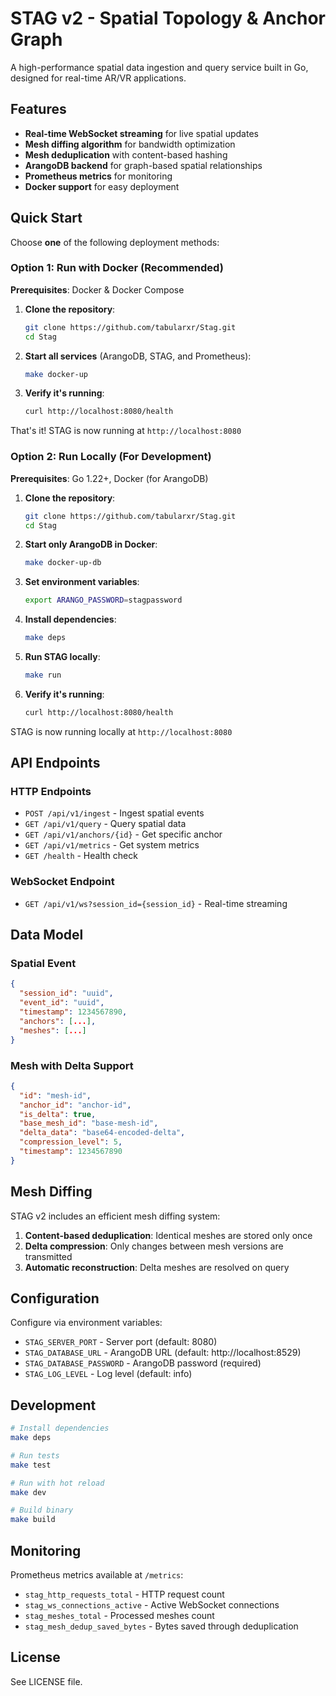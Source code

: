 # STAG v2 - Spatial Topology & Anchor Graph

A high-performance spatial data ingestion and query service built in Go, designed for real-time AR/VR applications.

## Features

- **Real-time WebSocket streaming** for live spatial updates
- **Mesh diffing algorithm** for bandwidth optimization
- **Mesh deduplication** with content-based hashing
- **ArangoDB backend** for graph-based spatial relationships
- **Prometheus metrics** for monitoring
- **Docker support** for easy deployment

## Quick Start

Choose **one** of the following deployment methods:

### Option 1: Run with Docker (Recommended)

**Prerequisites**: Docker & Docker Compose

1. **Clone the repository**:
   ```bash
   git clone https://github.com/tabularxr/Stag.git
   cd Stag
   ```

2. **Start all services** (ArangoDB, STAG, and Prometheus):
   ```bash
   make docker-up
   ```

3. **Verify it's running**:
   ```bash
   curl http://localhost:8080/health
   ```

That's it! STAG is now running at `http://localhost:8080`

### Option 2: Run Locally (For Development)

**Prerequisites**: Go 1.22+, Docker (for ArangoDB)

1. **Clone the repository**:
   ```bash
   git clone https://github.com/tabularxr/Stag.git
   cd Stag
   ```

2. **Start only ArangoDB in Docker**:
   ```bash
   make docker-up-db
   ```

3. **Set environment variables**:
   ```bash
   export ARANGO_PASSWORD=stagpassword
   ```

4. **Install dependencies**:
   ```bash
   make deps
   ```

5. **Run STAG locally**:
   ```bash
   make run
   ```

6. **Verify it's running**:
   ```bash
   curl http://localhost:8080/health
   ```

STAG is now running locally at `http://localhost:8080`

## API Endpoints

### HTTP Endpoints

- `POST /api/v1/ingest` - Ingest spatial events
- `GET /api/v1/query` - Query spatial data
- `GET /api/v1/anchors/{id}` - Get specific anchor
- `GET /api/v1/metrics` - Get system metrics
- `GET /health` - Health check

### WebSocket Endpoint

- `GET /api/v1/ws?session_id={session_id}` - Real-time streaming

## Data Model

### Spatial Event
```json
{
  "session_id": "uuid",
  "event_id": "uuid",
  "timestamp": 1234567890,
  "anchors": [...],
  "meshes": [...]
}
```

### Mesh with Delta Support
```json
{
  "id": "mesh-id",
  "anchor_id": "anchor-id",
  "is_delta": true,
  "base_mesh_id": "base-mesh-id",
  "delta_data": "base64-encoded-delta",
  "compression_level": 5,
  "timestamp": 1234567890
}
```

## Mesh Diffing

STAG v2 includes an efficient mesh diffing system:

1. **Content-based deduplication**: Identical meshes are stored only once
2. **Delta compression**: Only changes between mesh versions are transmitted
3. **Automatic reconstruction**: Delta meshes are resolved on query

## Configuration

Configure via environment variables:

- `STAG_SERVER_PORT` - Server port (default: 8080)
- `STAG_DATABASE_URL` - ArangoDB URL (default: http://localhost:8529)
- `STAG_DATABASE_PASSWORD` - ArangoDB password (required)
- `STAG_LOG_LEVEL` - Log level (default: info)

## Development

```bash
# Install dependencies
make deps

# Run tests
make test

# Run with hot reload
make dev

# Build binary
make build
```

## Monitoring

Prometheus metrics available at `/metrics`:

- `stag_http_requests_total` - HTTP request count
- `stag_ws_connections_active` - Active WebSocket connections
- `stag_meshes_total` - Processed meshes count
- `stag_mesh_dedup_saved_bytes` - Bytes saved through deduplication

## License

See LICENSE file.